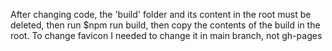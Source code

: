 After changing code, the 'build' folder and its content in the root must be deleted, then run $npm run build, then copy the contents of the build in the root. To change favicon I needed to change it in main branch, not gh-pages
